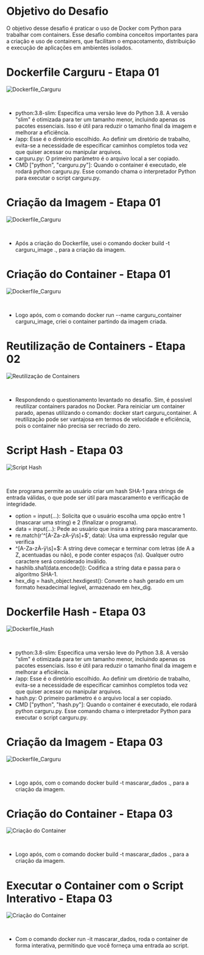 
# Objetivo do Desafio

O objetivo desse desafio é praticar o uso de Docker com Python para trabalhar com containers. Esse desafio combina conceitos importantes para a criação e uso de containers, que facilitam o empacotamento, distribuição e execução de aplicações em ambientes isolados.

# Dockerfile Carguru - Etapa 01
 
![Dockerfile_Carguru](../Evidencias/Execucao_Desafio/Dockerfile_Carguru.png)

<br>

* python:3.8-slim: Especifica uma versão leve do Python 3.8. A versão "slim" é otimizada para ter um tamanho menor, incluindo apenas os pacotes essenciais. Isso é útil para reduzir o tamanho final da imagem e melhorar a eficiência.
* /app: Esse é o diretório escolhido. Ao definir um diretório de trabalho, evita-se a necessidade de especificar caminhos completos toda vez que quiser acessar ou manipular arquivos.
* carguru.py: O primeiro parâmetro é o arquivo local a ser copiado.
* CMD ["python", "carguru.py"]: Quando o container é executado, ele rodará python carguru.py. Esse comando chama o interpretador Python para executar o script carguru.py.

# Criação da Imagem - Etapa 01
 
![Dockerfile_Carguru](../Evidencias/Execucao_Desafio/Imagem_Criada.png)

<br>

* Após a criação do Dockerfile, usei o comando docker build -t carguru_image ., para a criação da imagem.

# Criação do Container - Etapa 01
 
![Dockerfile_Carguru](../Evidencias/Execucao_Desafio/Container_Carguru_Criado.png)

<br>

* Logo após, com o comando docker run --name carguru_container carguru_image, criei o container partindo da imagem criada.


# Reutilização de Containers - Etapa 02
 
![Reutilização de Containers](../Evidencias/Execucao_Desafio/Reutilizacao.png)

<br>

* Respondendo o questionamento levantado no desafio. Sim, é possível reutilizar containers parados no Docker. Para reiniciar um container parado, apenas utilizando o comando: docker start carguru_container. A reutilização pode ser vantajosa em termos de velocidade e eficiência, pois o container não precisa ser recriado do zero.


# Script Hash - Etapa 03

![Script Hash](../Evidencias/Execucao_Desafio/Script_Hash.png)

<br>

Este programa permite ao usuário criar um hash SHA-1 para strings de entrada válidas, o que pode ser útil para mascaramento e verificação de integridade.
<br>

* option = input(...): Solicita que o usuário escolha uma opção entre 1 (mascarar uma string) e 2 (finalizar o programa).
* data = input(...): Pede ao usuário que insira a string para mascaramento.
* re.match(r'^[A-Za-zÀ-ÿ\s]+$', data): Usa uma expressão regular que verifica
* ^[A-Za-zÀ-ÿ\s]+$: A string deve começar e terminar com letras (de A a Z, acentuadas ou não), e pode conter espaços (\s). Qualquer outro caractere será considerado inválido.
* hashlib.sha1(data.encode()): Codifica a string data e passa para o algoritmo SHA-1.
* hex_dig = hash_object.hexdigest(): Converte o hash gerado em um formato hexadecimal legível, armazenado em hex_dig.

# Dockerfile Hash - Etapa 03

![Dockerfile_Hash](../Evidencias/Execucao_Desafio/Dockerfile_Hash.png)

<br>

* python:3.8-slim: Especifica uma versão leve do Python 3.8. A versão "slim" é otimizada para ter um tamanho menor, incluindo apenas os pacotes essenciais. Isso é útil para reduzir o tamanho final da imagem e melhorar a eficiência.
* /app: Esse é o diretório escolhido. Ao definir um diretório de trabalho, evita-se a necessidade de especificar caminhos completos toda vez que quiser acessar ou manipular arquivos.
* hash.py: O primeiro parâmetro é o arquivo local a ser copiado.
* CMD ["python", "hash.py"]: Quando o container é executado, ele rodará python carguru.py. Esse comando chama o interpretador Python para executar o script carguru.py.

# Criação da Imagem - Etapa 03
 
![Dockerfile_Carguru](../Evidencias/Execucao_Desafio/Imagem_Criada_Hash.png)

<br>

* Logo após, com o comando docker build -t mascarar_dados ., para a criação da imagem.

# Criação do Container - Etapa 03
 
![Criação do Container](../Evidencias/Execucao_Desafio/Container_Criado.png)

<br>

* Logo após, com o comando docker build -t mascarar_dados ., para a criação da imagem.

# Executar o Container com o Script Interativo - Etapa 03

![Criação do Container](../Evidencias/Execucao_Desafio/Comando_Recebendo_Input.png)

<br>

* Com o comando docker run -it mascarar_dados, roda o container de forma interativa, permitindo que você forneça uma entrada ao script.
